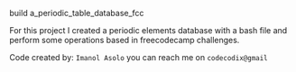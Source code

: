 build a_periodic_table_database_fcc

For this project I created a periodic elements database with a bash file and perform some operations based in freecodecamp challenges.

Code created by: `Imanol Asolo` you can reach me on `codecodix@gmail`
 